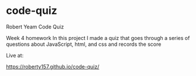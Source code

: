 # code-quiz
Robert Yeam
Code Quiz

Week 4 homework
In this project I made a quiz that goes through a series of questions about JavaScript, html, and css and records the score

Live at:

https://roberty157.github.io/code-quiz/
